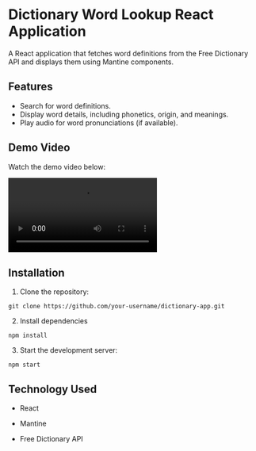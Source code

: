 # Dictionary Word Lookup React Application

A React application that fetches word definitions from the Free Dictionary API and displays them using Mantine components.

## Features
- Search for word definitions.
- Display word details, including phonetics, origin, and meanings.
- Play audio for word pronunciations (if available).

## Demo Video
Watch the demo video below:

<video src="https://github.com/user-attachments/assets/d971fc9d-9802-4f84-90e1-435d7c70e95c" controls>
</video>

## Installation

1. Clone the repository:
```
git clone https://github.com/your-username/dictionary-app.git
```

2. Install dependencies
  ```
  npm install
  ```

3. Start the development server:
  ```
  npm start
  ```  
## Technology Used

- React

- Mantine

- Free Dictionary API
